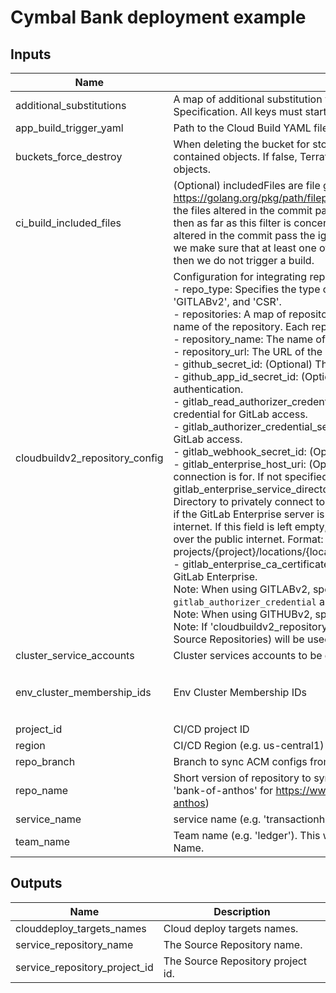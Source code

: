 # Cymbal Bank deployment example

<!-- BEGINNING OF PRE-COMMIT-TERRAFORM DOCS HOOK -->
## Inputs

| Name | Description | Type | Default | Required |
|------|-------------|------|---------|:--------:|
| additional\_substitutions | A map of additional substitution variables for Google Cloud Build Trigger Specification. All keys must start with an underscore (\_). | `map(string)` | `{}` | no |
| app\_build\_trigger\_yaml | Path to the Cloud Build YAML file for the application | `string` | n/a | yes |
| buckets\_force\_destroy | When deleting the bucket for storing CICD artifacts, this boolean option will delete all contained objects. If false, Terraform will fail to delete buckets which contain objects. | `bool` | `false` | no |
| ci\_build\_included\_files | (Optional) includedFiles are file glob matches using https://golang.org/pkg/path/filepath/#Match extended with support for **. If any of the files altered in the commit pass the ignoredFiles filter and includedFiles is empty, then as far as this filter is concerned, we should trigger the build. If any of the files altered in the commit pass the ignoredFiles filter and includedFiles is not empty, then we make sure that at least one of those files matches a includedFiles glob. If not, then we do not trigger a build. | `list(string)` | `[]` | no |
| cloudbuildv2\_repository\_config | Configuration for integrating repositories with Cloud Build v2:<br>  - repo\_type: Specifies the type of repository. Supported types are 'GITHUBv2', 'GITLABv2', and 'CSR'.<br>  - repositories: A map of repositories to be created. The key must match the exact name of the repository. Each repository is defined by:<br>      - repository\_name: The name of the repository.<br>      - repository\_url: The URL of the repository.<br>  - github\_secret\_id: (Optional) The personal access token for GitHub authentication.<br>  - github\_app\_id\_secret\_id: (Optional) The application ID for a GitHub App used for authentication.<br>  - gitlab\_read\_authorizer\_credential\_secret\_id: (Optional) The read authorizer credential for GitLab access.<br>  - gitlab\_authorizer\_credential\_secret\_id: (Optional) The authorizer credential for GitLab access.<br>  - gitlab\_webhook\_secret\_id: (Optional) The secret ID for the GitLab WebHook.<br>  - gitlab\_enterprise\_host\_uri: (Optional) The URI of the GitLab Enterprise host this connection is for. If not specified, the default value is https://gitlab.com.<br>  - gitlab\_enterprise\_service\_directory: (Optional) Configuration for using Service Directory to privately connect to a GitLab Enterprise server. This should only be set if the GitLab Enterprise server is hosted on-premises and not reachable by public internet. If this field is left empty, calls to the GitLab Enterprise server will be made over the public internet. Format: projects/{project}/locations/{location}/namespaces/{namespace}/services/{service}.<br>  - gitlab\_enterprise\_ca\_certificate: (Optional) SSL certificate to use for requests to GitLab Enterprise.<br>Note: When using GITLABv2, specify `gitlab_read_authorizer_credential` and `gitlab_authorizer_credential` and `gitlab_webhook_secret_id`.<br>Note: When using GITHUBv2, specify `github_pat` and `github_app_id`.<br>Note: If 'cloudbuildv2\_repository\_config' variable is not configured, CSR (Cloud Source Repositories) will be used by default. | <pre>object({<br>    repo_type = string # Supported values are: GITHUBv2, GITLABv2 and CSR<br>    # repositories to be created<br>    repositories = map(<br>      object({<br>        repository_name = string<br>        repository_url  = string<br>      })<br>    )<br>    # Credential Config for each repository type<br>    github_secret_id                            = optional(string)<br>    github_app_id_secret_id                     = optional(string)<br>    gitlab_read_authorizer_credential_secret_id = optional(string)<br>    gitlab_authorizer_credential_secret_id      = optional(string)<br>    gitlab_webhook_secret_id                    = optional(string)<br>    gitlab_enterprise_host_uri                  = optional(string)<br>    gitlab_enterprise_service_directory         = optional(string)<br>    gitlab_enterprise_ca_certificate            = optional(string)<br>  })</pre> | n/a | yes |
| cluster\_service\_accounts | Cluster services accounts to be granted the Artifact Registry reader role. | `map(string)` | n/a | yes |
| env\_cluster\_membership\_ids | Env Cluster Membership IDs | <pre>map(object({<br>    cluster_membership_ids = list(string)<br>  }))</pre> | n/a | yes |
| project\_id | CI/CD project ID | `string` | n/a | yes |
| region | CI/CD Region (e.g. us-central1) | `string` | n/a | yes |
| repo\_branch | Branch to sync ACM configs from & trigger CICD if pushed to. | `string` | n/a | yes |
| repo\_name | Short version of repository to sync ACM configs from & use source for CI (e.g. 'bank-of-anthos' for https://www.github.com/GoogleCloudPlatform/bank-of-anthos) | `string` | n/a | yes |
| service\_name | service name (e.g. 'transactionhistory') | `string` | n/a | yes |
| team\_name | Team name (e.g. 'ledger'). This will be the prefix to the service CI Build Trigger Name. | `string` | n/a | yes |

## Outputs

| Name | Description |
|------|-------------|
| clouddeploy\_targets\_names | Cloud deploy targets names. |
| service\_repository\_name | The Source Repository name. |
| service\_repository\_project\_id | The Source Repository project id. |

<!-- END OF PRE-COMMIT-TERRAFORM DOCS HOOK -->

